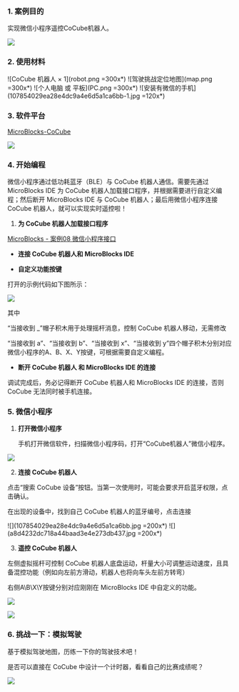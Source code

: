 ### 1. 案例目的

实现微信小程序遥控CoCube机器人。

![](miniapp-control.gif)

### 2. 使用材料

![CoCube 机器人 × 1](robot.png =300x*)
![驾驶挑战定位地图](map.png =300x*)
![个人电脑 或 平板](PC.png =300x*)
![安装有微信的手机](107854029ea28e4dc9a4e6d5a1ca6bb-1.jpg =120x*)

### 3. 软件平台

[MicroBlocks-CoCube](https://microblocksfun.cn/run/microblocks.html#scripts=GP%20Scripts%0Adepends%20%27CoCube%27)

![](image-1.png)

### 4. 开始编程

微信小程序通过低功耗蓝牙（BLE）与 CoCube 机器人通信。需要先通过 MicroBlocks IDE 为 CoCube 机器人加载接口程序，并根据需要进行自定义编程；然后断开 MicroBlocks IDE 与 CoCube 机器人；最后用微信小程序连接 CoCube 机器人，就可以实现实时遥控啦！

1. **为 CoCube 机器人加载接口程序**

[MicroBlocks - 案例08 微信小程序接口](https://microblocksfun.cn/run/microblocks.html#scripts=GP%20Scripts%0Adepends%20%27CoCube%20Module%27%20%27LED%20Display%27%20%27Tone%27%0A%0Aspec%20%27%20%27%20%27handle_message%27%20%27handle_message%27%0Ato%20handle_message%20%7B%0A%20%20local%20%27msg%27%20%28getLastBroadcast%29%0A%20%20if%20%28%28%27%5Bdata%3AcopyFromTo%5D%27%20msg%201%204%29%20%3D%3D%20%27call%27%29%20%7B%0A%20%20%20%20local%20%27msg%27%20%28%27%5Bdata%3Asplit%5D%27%20msg%20%27%2C%27%29%0A%20%20%20%20local%20%27msg_id%27%20%28at%202%20msg%29%0A%20%20%20%20local%20%27cmd_name%27%20%28at%203%20msg%29%0A%20%20%20%20local%20%27cmd_args%27%20%28%27%5Bdata%3AcopyFromTo%5D%27%20msg%204%29%0A%20%20%20%20local%20%27result%27%20%28callCustomReporter%20cmd_name%20%28to_mb_args%20cmd_args%29%29%0A%20%20%20%20sendBroadcast%20%28%27%5Bdata%3AjoinStrings%5D%27%20%28%27%5Bdata%3AmakeList%5D%27%20%27%5Bresponse%5D%27%20msg_id%20result%29%20%27%2C%27%29%0A%20%20%7D%0A%7D%0A%0Aspec%20%27r%27%20%27to_mb_args%27%20%27to_mb_args%20_%27%20%27auto%27%20%27%27%0Ato%20to_mb_args%20args%20%7B%0A%20%20local%20%27json%27%20%28%27%5Bdata%3Ajoin%5D%27%20%27%5B%27%20%28%27%5Bdata%3AjoinStrings%5D%27%20args%20%27%2C%27%29%20%27%5D%27%29%0A%20%20local%20%27json_count%27%20%28%27%5Bmisc%3AjsonCount%5D%27%20json%20%27%27%29%0A%20%20local%20%27result%27%20%28%27%5Bdata%3AmakeList%5D%27%29%0A%20%20for%20i%20json_count%20%7B%0A%20%20%20%20%27%5Bdata%3AaddLast%5D%27%20%28%27%5Bmisc%3AjsonGet%5D%27%20json%20%28%27%5Bdata%3AconvertType%5D%27%20i%20%27string%27%29%29%20result%0A%20%20%7D%0A%20%20return%20result%0A%7D%0A%0Ascript%20275%2054%20%7B%0Acomment%20%27Please%20manually%20add%20the%20CoCube%20library%2C%20%0ACoCube%20Module%20library%2C%20%0Aand%20other%20required%20libraries.%27%0Acomment%20%27%E8%AF%B7%E6%89%8B%E5%8A%A8%E6%B7%BB%E5%8A%A0CoCube%E5%BA%93%E3%80%81CoCube%E5%A4%96%E6%8E%A5%E6%A8%A1%E5%9D%97%E5%BA%93%E5%92%8C%E5%85%B6%E4%BB%96%E9%9C%80%E8%A6%81%E7%9A%84%E5%BA%93%27%0A%7D%0A%0Ascript%20729%20172%20%7B%0AwhenBroadcastReceived%20%27b%27%0A%27ccmodule_gripper%20close%27%0A%27set%20display%20color%27%20%28colorSwatch%20255%200%200%20255%29%0Aled_displayImage%20%27sad%27%0A%7D%0A%0Ascript%20540%20178%20%7B%0AwhenBroadcastReceived%20%27a%27%0A%27ccmodule_gripper%20open%27%0A%27set%20display%20color%27%20%28colorSwatch%2035%20190%2030%20255%29%0Aled_displayImage%20%27happy%27%0A%7D%0A%0Ascript%20539%20324%20%7B%0AwhenBroadcastReceived%20%27y%27%0A%27play%20tone%27%20%27nt%3Bg%23%27%200%20500%0A%7D%0A%0Ascript%20273%20324%20%7B%0AwhenBroadcastReceived%20%27x%27%0A%27play%20frequency%27%20261%20500%0A%7D%0A%0Ascript%20275%20174%20%7B%0AwhenBroadcastReceived%20%27%27%0Ahandle_message%0A%7D%0A%0A)

* **连接 CoCube 机器人和 MicroBlocks IDE**

* **自定义功能按键**

打开的示例代码如下图所示：

![](allScripts2111301.png)

其中

“当接收到 \_”帽子积木用于处理摇杆消息，控制 CoCube 机器人移动，无需修改

“当接收到 a”、“当接收到 b”、“当接收到 x”、“当接收到 y”四个帽子积木分别对应微信小程序的A、B、X、Y按键，可根据需要自定义编程。

* **断开 CoCube 机器人 和 MicroBlocks IDE 的连接**

调试完成后，务必记得断开 CoCube 机器人和 MicroBlocks IDE 的连接，否则 CoCube 无法同时被手机连接。

### 5. 微信小程序

1. **打开微信小程序**

   手机打开微信软件，扫描微信小程序码，打开“CoCube机器人”微信小程序。

![](QRcode.jpg)

2. **连接 CoCube 机器人**

  点击“搜索 CoCube 设备”按钮。当第一次使用时，可能会要求开启蓝牙权限，点击确认。

  在出现的设备中，找到自己 CoCube 机器人的蓝牙编号，点击连接

![](107854029ea28e4dc9a4e6d5a1ca6bb.jpg =200x*)
![](a8d4232dc718a44baad3e4e273db437.jpg =200x*)

3. **遥控 CoCube 机器人**

左侧虚拟摇杆可控制 CoCube 机器人底盘运动，杆量大小可调整运动速度，且具备混控功能（例如向左前方滑动，机器人也将向车头左前方转弯）

右侧A\B\X\Y按键分别对应刚刚在 MicroBlocks IDE 中自定义的功能。

![](phonescreen3.jpg)

![](image.png)

### 6. 挑战一下：模拟驾驶

基于模拟驾驶地图，历练一下你的驾驶技术吧！

是否可以直接在 CoCube 中设计一个计时器，看看自己的比赛成绩呢？

![](<success.gif>)

